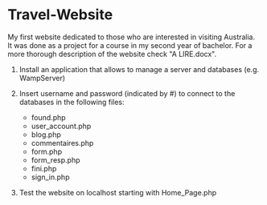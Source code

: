 # Travel-Website
My first website dedicated to those who are interested in visiting Australia. It was done as a project for a course in my second year of bachelor. For a more thorough description of the website check "A LIRE.docx".

1) Install an application that allows to manage a server and databases (e.g. WampServer)

2) Insert username and password (indicated by #) to connect to the databases in the following files: 
    - found.php
    - user_account.php
    - blog.php
    - commentaires.php
    - form.php
    - form_resp.php
    - fini.php
    - sign_in.php

3) Test the website on localhost starting with Home_Page.php
